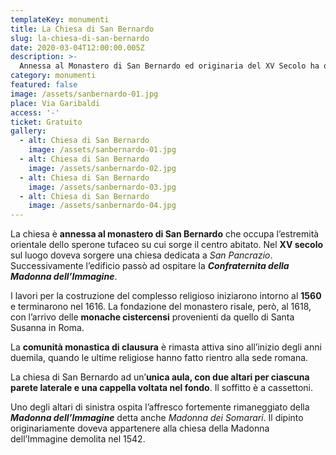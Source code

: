 ```yaml
---
templateKey: monumenti
title: La Chiesa di San Bernardo
slug: la-chiesa-di-san-bernardo
date: 2020-03-04T12:00:00.005Z
description: >-
  Annessa al Monastero di San Bernardo ed originaria del XV Secolo ha ospitato prima la Confraternita della Madonna dell'Immagine e dal 1618 le monache cistercensi di clausura.
category: monumenti
featured: false
image: /assets/sanbernardo-01.jpg
place: Via Garibaldi
access: '-'
ticket: Gratuito
gallery:
  - alt: Chiesa di San Bernardo
    image: /assets/sanbernardo-01.jpg
  - alt: Chiesa di San Bernardo
    image: /assets/sanbernardo-02.jpg
  - alt: Chiesa di San Bernardo
    image: /assets/sanbernardo-03.jpg
  - alt: Chiesa di San Bernardo
    image: /assets/sanbernardo-04.jpg
---
```

La chiesa è **annessa al monastero di San Bernardo** che occupa l’estremità orientale dello sperone tufaceo su cui sorge il centro abitato. Nel **XV secolo** sul luogo doveva sorgere una chiesa dedicata a _San Pancrazio_. Successivamente l’edificio passò ad ospitare la _**Confraternita della Madonna dell’Immagine**_.

I lavori per la costruzione del complesso religioso iniziarono intorno al **1560** e terminarono nel 1616. La fondazione del monastero risale, però, al 1618, con l’arrivo delle **monache cistercensi** provenienti da quello di Santa Susanna in Roma.

La **comunità monastica di clausura** è rimasta attiva sino all’inizio degli anni duemila, quando le ultime religiose hanno fatto rientro alla sede romana.

La chiesa di San Bernardo ad un’**unica aula, con due altari per ciascuna parete laterale e una cappella voltata nel fondo**. Il soffitto è a cassettoni.

Uno degli altari di sinistra ospita l’affresco fortemente rimaneggiato della _**Madonna dell’Immagine**_ detta anche _Madonna dei Somarari_. Il dipinto originariamente doveva appartenere alla chiesa della Madonna dell’Immagine demolita nel 1542.
